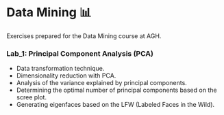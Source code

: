 # Data Mining 📊

Exercises prepared for the Data Mining course at AGH.

### Lab_1: Principal Component Analysis (PCA) 
- Data transformation technique.
- Dimensionality reduction with PCA.
- Analysis of the variance explained by principal components.
- Determining the optimal number of principal components based on the scree plot.
- Generating eigenfaces based on the LFW (Labeled Faces in the Wild).
